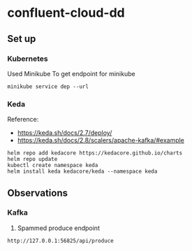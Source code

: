 # confluent-cloud-dd

## Set up
### Kubernetes
Used Minikube
To get endpoint for minikube 
```
minikube service dep --url
```

### Keda
Reference: 
- https://keda.sh/docs/2.7/deploy/
- https://keda.sh/docs/2.8/scalers/apache-kafka/#example
```
helm repo add kedacore https://kedacore.github.io/charts
helm repo update
kubectl create namespace keda
helm install keda kedacore/keda --namespace keda
```

## Observations
### Kafka
1. Spammed produce endpoint 
```
http://127.0.0.1:56825/api/produce
```
